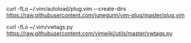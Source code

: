 curl -fLo ~/.vim/autoload/plug.vim --create-dirs \
    https://raw.githubusercontent.com/junegunn/vim-plug/master/plug.vim

curl -fLo ~/.vim/vwtags.py https://raw.githubusercontent.com/vimwiki/utils/master/vwtags.py
